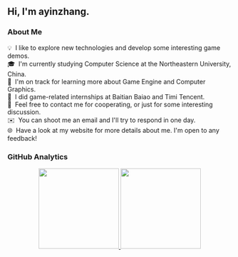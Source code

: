 <h2>Hi, I'm ayinzhang.</h2>

<h3>About Me</h3>

💡 &nbsp;I like to explore new technologies and develop some interesting game demos.\
🎓 &nbsp;I'm currently studying Computer Science at the Northeastern University, China.\
🌱 &nbsp;I'm on track for learning more about Game Engine and Computer Graphics.\
💼 &nbsp;I did game-related internships at Baitian Baiao and Timi Tencent.\
💬 &nbsp;Feel free to contact me for cooperating, or just for some interesting discussion.\
✉️ &nbsp;You can shoot me an email and I'll try to respond in one day.\
🌐 &nbsp;Have a look at my website for more details about me. I'm open to any feedback!

<h3>GitHub Analytics</h3>

<p align="center">
<a href="https://github.com/ayinzhang">
<img height="180em" src="https://github-readme-stats-eight-theta.vercel.app/api?username=ayinzhang&show_icons=true&theme=algolia&include_all_commits=true&count_private=true"/>
  <img height="180em" src="https://github-readme-stats-eight-theta.vercel.app/api/top-langs/?username=ayinzhang&layout=compact&langs_count=8&theme=algolia"/>
</a>
</p>
